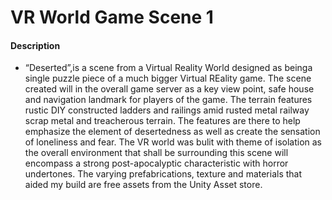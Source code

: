 # VR World Game Scene 1 
 
#### Description 
* “Deserted”,is a scene from a Virtual Reality World designed as beinga single puzzle piece of a much bigger Virtual REality game. The scene created will in the overall game server as a key view point, safe house and navigation landmark for players of the game. The terrain features rustic DIY constructed ladders and railings amid rusted metal railway scrap metal and treacherous terrain. The features are there to help emphasize the element of desertedness as well as create the sensation of loneliness and fear. The VR world was bulit with theme of isolation  as the overall environment that shall be surrounding this scene will encompass a strong  post-apocalyptic characteristic with horror undertones.   The varying prefabrications, texture and materials that aided my build are free assets from the Unity Asset store.
